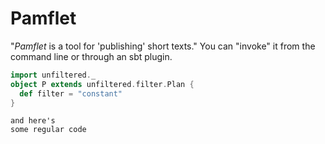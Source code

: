 Pamflet
=======

"*Pamflet* is a tool for 'publishing' short texts." You can "invoke" it from
the command line or through an sbt plugin.

```scala
import unfiltered._
object P extends unfiltered.filter.Plan {
  def filter = "constant"
}
```
    and here's
    some regular code
